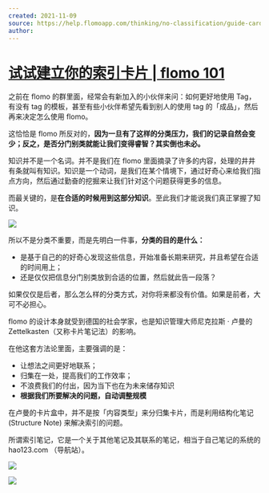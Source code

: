 ```yaml
---
created: 2021-11-09
source: https://help.flomoapp.com/thinking/no-classification/guide-card.html
author: 
---
```


# [试试建立你的索引卡片 | flomo 101](https://help.flomoapp.com/thinking/no-classification/guide-card.html)


之前在 flomo 的群里面，经常会有新加入的小伙伴来问：如何更好地使用 Tag，有没有 tag 的模板，甚至有些小伙伴希望先看到别人的使用 tag 的「成品」，然后再来决定怎么使用 flomo。

这恰恰是 flomo 所反对的，**因为一旦有了这样的分类压力，我们的记录自然会变少；反之，是否分门别类就能让我们变得睿智？其实倒也未必。**

知识并不是一个名词。并不是我们在 flomo 里面摘录了许多的内容，处理的井井有条就叫有知识。知识是一个动词，是我们在某个情境下，通过好奇心来给我们指点方向，然后通过勤奋的挖掘来让我们针对这个问题获得更多的信息。

而最关键的，是**在合适的时候用到这部分知识**。至此我们才能说我们真正掌握了知识。

![](https://flomo-resource.oss-cn-shanghai.aliyuncs.com/101/images-288.png)

所以不是分类不重要，而是先明白一件事，**分类的目的是什么：**

-   是基于自己的的好奇心发现这些信息，开始准备长期来研究，并且希望在合适的时间用上；
-   还是仅仅把信息分门别类放到合适的位置，然后就此告一段落？

如果仅仅是后者，那么怎么样的分类方式，对你将来都没有价值。如果是前者，大可不必担心。

flomo 的设计本身就受到德国的社会学家，也是知识管理大师尼克拉斯 · 卢曼的 Zettelkasten（又称卡片笔记法）的影响。

在他这套方法论里面，主要强调的是：

-   让想法之间更好地联系；
-   归集在一处，提高我们的工作效率；
-   不浪费我们的付出，因为当下也在为未来储存知识
-   **根据我们所要解决的问题，自动调整规模**

在卢曼的卡片盒中，并不是按「内容类型」来分归集卡片，而是利用结构化笔记(Structure Note) 来解决索引的问题。

所谓索引笔记，它是一个关于其他笔记及其联系的笔记，相当于自己笔记的系统的 hao123.com （导航站）。

![](https://flomo-resource.oss-cn-shanghai.aliyuncs.com/101/image-21.png)

![](https://flomo-resource.oss-cn-shanghai.aliyuncs.com/101/images-389.png)
